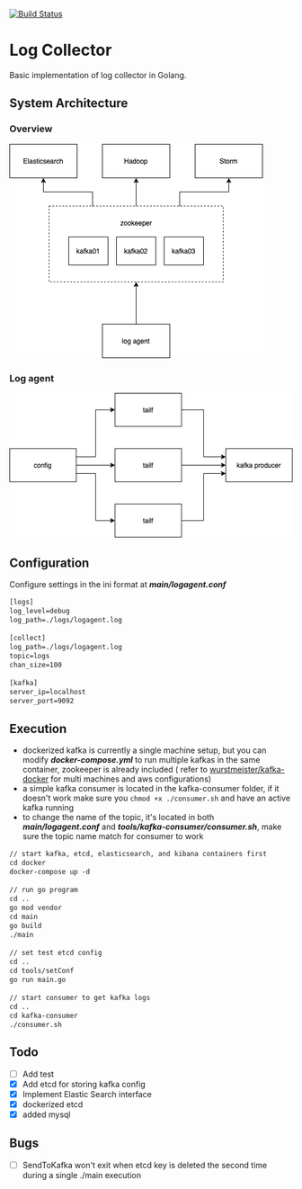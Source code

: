 [![Build Status](https://travis-ci.com/jameshih/gologger.svg?branch=master)](https://travis-ci.com/jameshih/gologger)

# Log Collector

Basic implementation of log collector in Golang.

## System Architecture

### Overview

![overview](./diagrams/architecture.png)

### Log agent

![log agent](./diagrams/log_agent_setup.png)

## Configuration

Configure settings in the ini format at **_main/logagent.conf_**

```
[logs]
log_level=debug
log_path=./logs/logagent.log

[collect]
log_path=./logs/logagent.log
topic=logs
chan_size=100

[kafka]
server_ip=localhost
server_port=9092
```

## Execution

- dockerized kafka is currently a single machine setup, but you can modify **_docker-compose.yml_** to run multiple kafkas in the same container, zookeeper is already included ( refer to [wurstmeister/kafka-docker](https://github.com/wurstmeister/kafka-docker) for multi machines and aws configurations)
- a simple kafka consumer is located in the kafka-consumer folder, if it doesn't work make sure you <code>chmod +x ./consumer.sh</code> and have an active kafka running
- to change the name of the topic, it's located in both **_main/logagent.conf_** and **_tools/kafka-consumer/consumer.sh_**, make sure the topic name match for consumer to work

```
// start kafka, etcd, elasticsearch, and kibana containers first
cd docker
docker-compose up -d

// run go program
cd ..
go mod vendor
cd main
go build
./main

// set test etcd config
cd ..
cd tools/setConf
go run main.go

// start consumer to get kafka logs
cd ..
cd kafka-consumer
./consumer.sh
```

## Todo

- [ ] Add test
- [x] Add etcd for storing kafka config
- [x] Implement Elastic Search interface
- [x] dockerized etcd
- [x] added mysql

## Bugs

- [ ] SendToKafka won't exit when etcd key is deleted the second time during a single ./main execution
